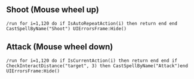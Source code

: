 ## Shoot (Mouse wheel up)
```
/run for i=1,120 do if IsAutoRepeatAction(i) then return end end CastSpellByName("Shoot") UIErrorsFrame:Hide()
```


## Attack (Mouse wheel down)
``` 
/run for i=1,120 do if IsCurrentAction(i) then return end end if CheckInteractDistance("target", 3) then CastSpellByName("Attack")end UIErrorsFrame:Hide()
```
